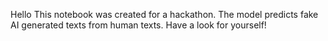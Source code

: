 Hello
This notebook was created for a hackathon. The model predicts fake AI generated texts from human texts. Have a look for yourself!
